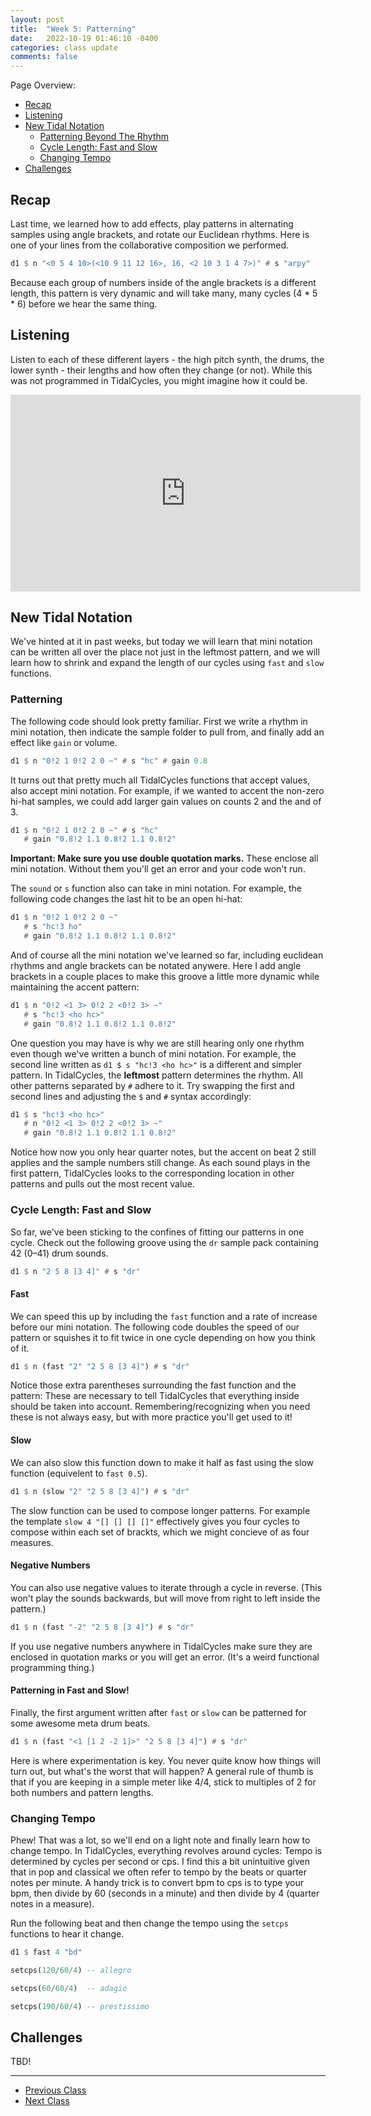 ```yaml
---
layout: post
title:  "Week 5: Patterning"
date:   2022-10-19 01:46:10 -0400
categories: class update
comments: false
---
```


Page Overview:
* [Recap](#recap)
* [Listening](#listening)
* [New Tidal Notation](#new-tidal-notation)
   * [Patterning Beyond The Rhythm](#patterning)
   * [Cycle Length: Fast and Slow](#cycle-length-fast-and-slow)
   * [Changing Tempo](#changing-tempo)
* [Challenges](#challenges)

## Recap
Last time, we learned how to add effects, play patterns in alternating samples using angle brackets, and rotate our Euclidean rhythms. Here is one of your lines from the collaborative composition we performed.

```haskell
d1 $ n "<0 5 4 10>(<10 9 11 12 16>, 16, <2 10 3 1 4 7>)" # s "arpy"
```

Because each group of numbers inside of the angle brackets is a different length, this pattern is very dynamic and will take many, many cycles (4 * 5 * 6) before we hear the same thing.

## Listening
Listen to each of these different layers - the high pitch synth, the drums, the lower synth - their lengths and how often they change (or not). While this was not programmed in TidalCycles, you might imagine how it could be.

<iframe width="560" height="315" src="https://www.youtube.com/embed/qqI5-2G-x4w" title="YouTube video player" frameborder="0" allow="accelerometer; autoplay; clipboard-write; encrypted-media; gyroscope; picture-in-picture" allowfullscreen></iframe>

## New Tidal Notation
We've hinted at it in past weeks, but today we will learn that mini notation can be written all over the place not just in the leftmost pattern, and we will learn how to shrink and expand the length of our cycles using `fast` and `slow` functions.

### Patterning
The following code should look pretty familiar. First we write a rhythm in mini notation, then indicate the sample folder to pull from, and finally add an effect like `gain` or volume.

```haskell
d1 $ n "0!2 1 0!2 2 0 ~" # s "hc" # gain 0.8
```
It turns out that pretty much all TidalCycles functions that accept values, also accept mini notation. For example, if we wanted to accent the non-zero hi-hat samples, we could add larger gain values on counts 2 and the and of 3.

```haskell
d1 $ n "0!2 1 0!2 2 0 ~" # s "hc" 
   # gain "0.8!2 1.1 0.8!2 1.1 0.8!2"
```

**Important: Make sure you use double quotation marks.** These enclose all mini notation. Without them you'll get an error and your code won't run.

The `sound` or `s` function also can take in mini notation. For example, the following code changes the last hit to be an open hi-hat:

```haskell
d1 $ n "0!2 1 0!2 2 0 ~" 
   # s "hc!3 ho" 
   # gain "0.8!2 1.1 0.8!2 1.1 0.8!2"
```

And of course all the mini notation we've learned so far, including euclidean rhythms and angle brackets can be notated anywere. Here I add angle brackets in a couple places to make this groove a little more dynamic while maintaining the accent pattern:

```haskell
d1 $ n "0!2 <1 3> 0!2 2 <0!2 3> ~"
   # s "hc!3 <ho hc>" 
   # gain "0.8!2 1.1 0.8!2 1.1 0.8!2"
```

One question you may have is why we are still hearing only one rhythm even though we've written a bunch of mini notation. For example, the second line written as `d1 $ s "hc!3 <ho hc>"` is a different and simpler pattern. In TidalCycles, the **leftmost** pattern determines the rhythm. All other patterns separated by `#` adhere to it. Try swapping the first and second lines and adjusting the `$` and `#` syntax accordingly:

```haskell
d1 $ s "hc!3 <ho hc>" 
   # n "0!2 <1 3> 0!2 2 <0!2 3> ~"
   # gain "0.8!2 1.1 0.8!2 1.1 0.8!2"
```

Notice how now you only hear quarter notes, but the accent on beat 2 still applies and the sample numbers still change. As each sound plays in the first pattern, TidalCycles looks to the corresponding location in other patterns and pulls out the most recent value.

### Cycle Length: Fast and Slow
So far, we've been sticking to the confines of fitting our patterns in one cycle. Check out the following groove using the `dr` sample pack containing 42 (0–41) drum sounds.

```haskell
d1 $ n "2 5 8 [3 4]" # s "dr"
```

#### Fast
We can speed this up by including the `fast` function and a rate of increase before our mini notation. The following code doubles the speed of our pattern or squishes it to fit twice in one cycle depending on how you think of it.

```haskell
d1 $ n (fast "2" "2 5 8 [3 4]") # s "dr"
```

Notice those extra parentheses surrounding the fast function and the pattern: These are necessary to tell TidalCycles that everything inside should be taken into account. Remembering/recognizing when you need these is not always easy, but with more practice you'll get used to it!

#### Slow
We can also slow this function down to make it half as fast using the slow function (equivelent to `fast 0.5`). 

```haskell
d1 $ n (slow "2" "2 5 8 [3 4]") # s "dr"
```

The slow function can be used to compose longer patterns. For example the template `slow 4 "[] [] [] []"` effectively gives you four cycles to compose within each set of brackts, which we might concieve of as four measures.

#### Negative Numbers
You can also use negative values to iterate through a cycle in reverse. (This won't play the sounds backwards, but will move from right to left inside the pattern.) 

```haskell
d1 $ n (fast "-2" "2 5 8 [3 4]") # s "dr"
```

If you use negative numbers anywhere in TidalCycles make sure they are enclosed in quotation marks or you will get an error. (It's a weird functional programming thing.)

#### Patterning in Fast and Slow!
Finally, the first argument written after `fast` or `slow` can be patterned for some awesome meta drum beats.

```haskell
d1 $ n (fast "<1 [1 2 -2 1]>" "2 5 8 [3 4]") # s "dr"
```

Here is where experimentation is key. You never quite know how things will turn out, but what's the worst that will happen? A general rule of thumb is that if you are keeping in a simple meter like 4/4, stick to multiples of 2 for both numbers and pattern lengths.

### Changing Tempo
Phew! That was a lot, so we'll end on a light note and finally learn how to change tempo. In TidalCycles, everything revolves around cycles: Tempo is determined by cycles per second or cps. I find this a bit unintuitive given that in pop and classical we often refer to tempo by the beats or quarter notes per minute. A handy trick is to convert bpm to cps is to type your bpm, then divide by 60 (seconds in a minute) and then divide by 4 (quarter notes in a measure).

Run the following beat and then change the tempo using the `setcps` functions to hear it change.

```haskell
d1 $ fast 4 "bd"

setcps(120/60/4) -- allegro

setcps(60/60/4)  -- adagio

setcps(190/60/4) -- prestissimo
```

## Challenges
TBD!

---

* [Previous Class](/laptopclass/class/update/2022/10/12/week4-5.html)
* [Next Class](/laptopclass/class/update/2022/10/31/week6.html)
